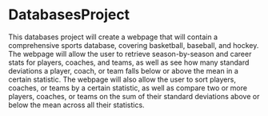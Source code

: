 DatabasesProject
================

This databases project will create a webpage that will contain a comprehensive sports database, covering basketball, baseball, and hockey. The webpage will allow the user to retrieve season-by-season and career stats for players, coaches, and teams, as well as see how many standard deviations a player, coach, or team falls below or above the mean in a certain statistic. The webpage will also allow the user to sort players, coaches, or teams by a certain statistic, as well as compare two or more players, coaches, or teams on the sum of their standard deviations above or below the mean across all their statistics.
